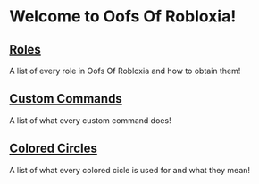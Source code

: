 <h1>Welcome to Oofs Of Robloxia!</h1>

<h2><a href="https://youthfultvman101.github.io/Roles/">Roles</a></h2>
  A list of every role in Oofs Of Robloxia and how to obtain them!

<h2><a href="https://youthfultvman101.github.io/Custom-Commands/">Custom Commands</a></h2>
  A list of what every custom command does!

<h2><a href="https://youthfultvman101.github.io/Colored-Circles/">Colored Circles</a></h2>
  A list of what every colored cicle is used for and what they mean!

